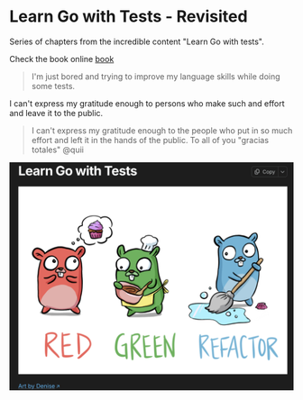 # Learn Go with Tests - Revisited

Series of chapters from the incredible content "Learn Go with tests".

Check the book online [book](https://quii.gitbook.io/learn-go-with-tests)

> I'm just bored and trying to improve my language skills while doing some tests.

I can't express my gratitude enough to persons who make such and effort and leave it to the public.

> I can't express my gratitude enough to the people who put in so much effort and left it in the hands of the public. To all of you "gracias totales" @quii

![ghops](assets/goph.avif)
